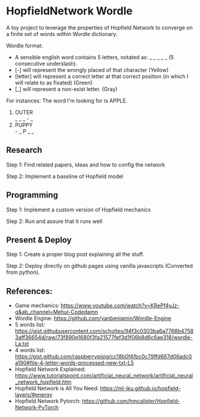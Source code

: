 # HopfieldNetwork Wordle
A toy project to leverage the properties of Hopfield Network to converge on a finite set of words within Wordle dictionary.

Wordle format:
- A sensible english word contains 5 letters, notated as: \_ \_ \_ \_ \_ (5 consecutive underslash).
- [\-] will represent the wrongly placed of that character (Yellow)
- [letter] will represent a correct letter at that correct position (in which I will relate to as fixated) (Green)
- [\_] will represent a non-exist letter. (Gray)

For instances: The word I'm looking for is APPLE.
1. OUTER <br>
\_ \_ \_ \- \_
1. PUPPY <br>
\- \_ P \_ \_ 

## Research 
Step 1: Find related papers, ideas and how to config the network

Step 2: Implement a baseline of Hopfield model

## Programming
Step 1: Implement a custom version of Hopfield mechanics

Step 2: Run and assure that it runs well


## Present & Deploy
Step 1: Create a proper blog post explaining all the stuff.

Step 2: Deploy directly on github pages using vanilla javascripts (Converted from python).


## References:
- Game mechanics: https://www.youtube.com/watch?v=KRePf4yJz-g&ab_channel=Mehul-Codedamn
- Wordle Engine: https://github.com/yanbenjamin/Wordle-Engine
- 5 words list: https://gist.githubusercontent.com/scholtes/94f3c0303ba6a7768b47583aff36654d/raw/73f890e1680f3fa21577fef3d1f06b8d6c6ae318/wordle-La.txt
- 4 words list: https://gist.github.com/raspberrypisig/cc18b0f4fbc0c79ffd667d06adc0a190#file-4-letter-words-processed-new-txt-L5
- Hopfield Network Explained: https://www.tutorialspoint.com/artificial_neural_network/artificial_neural_network_hopfield.htm
- Hopfield Network is All You Need: https://ml-jku.github.io/hopfield-layers/#energy
- Hopfield Network Pytorch: https://github.com/hmcalister/Hopfield-Network-PyTorch